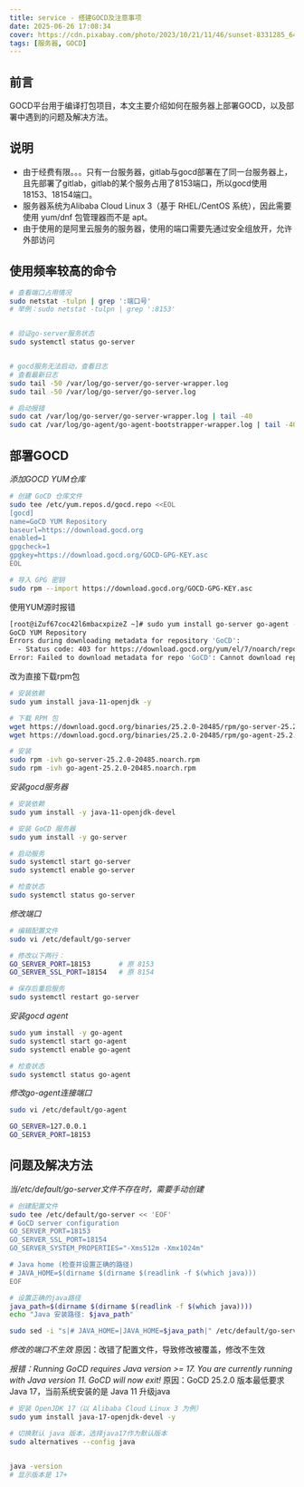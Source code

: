 ```yaml
---
title: service - 搭建GOCD及注意事项
date: 2025-06-26 17:08:34
cover: https://cdn.pixabay.com/photo/2023/10/21/11/46/sunset-8331285_640.jpg
tags: [服务器, GOCD]
---
```


## 前言

GOCD平台用于编译打包项目，本文主要介绍如何在服务器上部署GOCD，以及部署中遇到的问题及解决方法。


## 说明

- 由于经费有限。。。只有一台服务器，gitlab与gocd部署在了同一台服务器上，且先部署了gitlab，gitlab的某个服务占用了8153端口，所以gocd使用18153、18154端口。
- 服务器系统为Alibaba Cloud Linux 3（基于 RHEL/CentOS 系统），因此需要使用 yum/dnf 包管理器而不是 apt。
- 由于使用的是阿里云服务的服务器，使用的端口需要先通过安全组放开，允许外部访问

## 使用频率较高的命令

```bash
# 查看端口占用情况
sudo netstat -tulpn | grep ':端口号'
# 举例：sudo netstat -tulpn | grep ':8153'


# 验证go-server服务状态
sudo systemctl status go-server


# gocd服务无法启动，查看日志
# 查看最新日志
sudo tail -50 /var/log/go-server/go-server-wrapper.log
sudo tail -50 /var/log/go-server/go-server.log

# 启动报错
sudo cat /var/log/go-server/go-server-wrapper.log | tail -40
sudo cat /var/log/go-agent/go-agent-bootstrapper-wrapper.log | tail -40


```

## 部署GOCD

*添加GOCD YUM仓库*
```bash
# 创建 GoCD 仓库文件
sudo tee /etc/yum.repos.d/gocd.repo <<EOL
[gocd]
name=GoCD YUM Repository
baseurl=https://download.gocd.org
enabled=1
gpgcheck=1
gpgkey=https://download.gocd.org/GOCD-GPG-KEY.asc
EOL

# 导入 GPG 密钥
sudo rpm --import https://download.gocd.org/GOCD-GPG-KEY.asc
```

使用YUM源时报错
```bash
[root@iZuf67coc42l6mbacxpizeZ ~]# sudo yum install go-server go-agent -y
GoCD YUM Repository                                                                                         179  B/s | 303  B     00:01    
Errors during downloading metadata for repository 'GoCD':
  - Status code: 403 for https://download.gocd.org/yum/el/7/noarch/repodata/repomd.xml (IP: 18.155.68.42)
Error: Failed to download metadata for repo 'GoCD': Cannot download repomd.xml: Cannot download repodata/repomd.xml: All mirrors were tried
```

改为直接下载rpm包
```bash
# 安装依赖
sudo yum install java-11-openjdk -y

# 下载 RPM 包
wget https://download.gocd.org/binaries/25.2.0-20485/rpm/go-server-25.2.0-20485.noarch.rpm
wget https://download.gocd.org/binaries/25.2.0-20485/rpm/go-agent-25.2.0-20485.noarch.rpm

# 安装
sudo rpm -ivh go-server-25.2.0-20485.noarch.rpm
sudo rpm -ivh go-agent-25.2.0-20485.noarch.rpm
```


*安装gocd服务器*
```bash
# 安装依赖
sudo yum install -y java-11-openjdk-devel

# 安装 GoCD 服务器
sudo yum install -y go-server

# 启动服务
sudo systemctl start go-server
sudo systemctl enable go-server

# 检查状态
sudo systemctl status go-server
```

*修改端口*
```bash
# 编辑配置文件
sudo vi /etc/default/go-server

# 修改以下两行：
GO_SERVER_PORT=18153       # 原 8153
GO_SERVER_SSL_PORT=18154   # 原 8154

# 保存后重启服务
sudo systemctl restart go-server
```


*安装gocd agent*
```bash
sudo yum install -y go-agent
sudo systemctl start go-agent
sudo systemctl enable go-agent

# 检查状态
sudo systemctl status go-agent
```

*修改go-agent连接端口*
```bash
sudo vi /etc/default/go-agent

GO_SERVER=127.0.0.1
GO_SERVER_PORT=18153
```




## 问题及解决方法

*当/etc/default/go-server文件不存在时，需要手动创建*
```bash
# 创建配置文件
sudo tee /etc/default/go-server << 'EOF'
# GoCD server configuration
GO_SERVER_PORT=18153
GO_SERVER_SSL_PORT=18154
GO_SERVER_SYSTEM_PROPERTIES="-Xms512m -Xmx1024m"

# Java home (检查并设置正确的路径)
# JAVA_HOME=$(dirname $(dirname $(readlink -f $(which java)))
EOF

# 设置正确的java路径
java_path=$(dirname $(dirname $(readlink -f $(which java))))
echo "Java 安装路径: $java_path"

sudo sed -i "s|# JAVA_HOME=|JAVA_HOME=$java_path|" /etc/default/go-server
```

*修改的端口不生效*
原因：改错了配置文件，导致修改被覆盖，修改不生效


*报错：Running GoCD requires Java version >= 17. You are currently running with Java version 11. GoCD will now exit!*
原因：GoCD 25.2.0 版本最低要求 Java 17，当前系统安装的是 Java 11
升级java
```bash
# 安装 OpenJDK 17（以 Alibaba Cloud Linux 3 为例）
sudo yum install java-17-openjdk-devel -y

# 切换默认 java 版本，选择java17作为默认版本
sudo alternatives --config java


java -version
# 显示版本是 17+
```